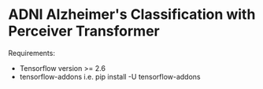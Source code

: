 # ADNI Alzheimer's Classification with Perceiver Transformer

Requirements:
- Tensorflow version >= 2.6
- tensorflow-addons i.e. pip install -U tensorflow-addons